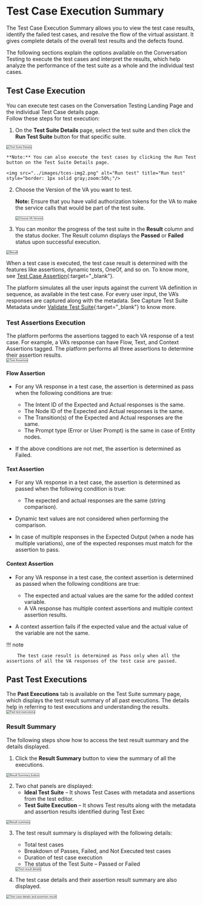 # **Test Case Execution Summary**

The Test Case Execution Summary allows you to view the test case results, identify the failed test cases, and resolve the flow of the virtual assistant. It gives complete details of the overall test results and the defects found.

The following sections explain the options available on the Conversation Testing to execute the test cases and interpret the results, which help analyze the performance of the test suite as a whole and the individual test cases.


## Test Case Execution

You can execute test cases on the Conversation Testing Landing Page and the individual Test Case details page.  
Follow these steps for test execution:

1. On the **Test Suite Details** page, select the test suite and then click the **Run Test Suite** button for that specific suite.  
<img src="../images/tces-img1.png" alt="Test Suite Details" title="Test Suite Details" style="border: 1px solid gray;zoom:50%;"/>  

    **Note:** You can also execute the test cases by clicking the Run Test button on the Test Suite Details page.  
  
    <img src="../images/tces-img2.png" alt="Run test" title="Run test" style="border: 1px solid gray;zoom:50%;"/>  


2. Choose the Version of the VA you want to test.  
  
    **Note:** Ensure that you have valid authorization tokens for the VA to make the service calls that would be part of the test suite.  
    
    <img src="../images/tces-img3.png" alt="Choose VA Version" title="Choose VA Version" style="border: 1px solid gray;zoom:50%;"/>

3. You can monitor the progress of the test suite in the **Result** column and the status docker. The Result column displays the **Passed** or **Failed** status upon successful execution.  
<img src="../images/tces-img4.png" alt="Result" title="Result" style="border: 1px solid gray;zoom:50%;"/>

When a test case is executed, the test case result is determined with the features like assertions, dynamic texts, OneOf, and so on. To know more, see [Test Case Assertion](../test-case-assertion){:target="_blank"}.

The platform simulates all the user inputs against the current VA definition in sequence, as available in the test case. For every user input, the VA’s responses are captured along with the metadata. See Capture Test Suite Metadata under [Validate Test Suite](../create-a-test-suite/#validate-test-suite){:target="_blank"} to know more.


### Test Assertions Execution

The platform performs the assertions tagged to each VA response of a test case. For example, a VA’s response can have Flow, Text, and Context Assertions tagged. The platform performs all three assertions to determine their assertion results.  
<img src="../images/tces-img5.png" alt="Test Assertion" title="Test Assertion" style="border: 1px solid gray;zoom:50%;"/>


#### Flow Assertion

* For any VA response in a test case, the assertion is determined as pass when the following conditions are true:

    * The Intent ID of the Expected and Actual responses is the same.
    * The Node ID of the Expected and Actual responses is the same.
    * The Transition(s) of the Expected and Actual responses are the same.
    * The Prompt type (Error or User Prompt) is the same in case of Entity nodes.

* If the above conditions are not met, the assertion is determined as Failed.


#### Text Assertion

* For any VA response in a test case, the assertion is determined as passed when the following condition is true:

    * The expected and actual responses are the same (string comparison).

* Dynamic text values are not considered when performing the comparison.
* In case of multiple responses in the Expected Output (when a node has multiple variations), one of the expected responses must match for the assertion to pass.


#### Context Assertion

* For any VA response in a test case, the context assertion is determined as passed when the following conditions are true:

    * The expected and actual values are the same for the added context variable.
    * A VA response has multiple context assertions and multiple context assertion results.

* A context assertion fails if the expected value and the actual value of the variable are not the same.

!!! note

        The test case result is determined as Pass only when all the assertions of all the VA responses of the test case are passed.


## Past Test Executions

The **Past Executions** tab is available on the Test Suite summary page, which displays the test result summary of all past executions. The details help in referring to test executions and understanding the results.  
<img src="../images/tces-img6.png" alt="Past test executions" title="Past test executions" style="border: 1px solid gray;zoom:50%;"/>


### Result Summary

The following steps show how to access the test result summary and the details displayed.

1. Click the **Result Summary** button to view the summary of all the executions.  
<img src="../images/tces-img7.png" alt="Result Summary button" title="Result Summary button" style="border: 1px solid gray;zoom:50%;"/>

2. Two chat panels are displayed:
    * **Ideal Test Suite** – It shows Test Cases with metadata and assertions from the test editor.
    * **Test Suite Execution** – It shows Test results along with the metadata and assertion results identified during Test Exec  
  <img src="../images/tces-img8.png" alt="Result summary" title="Result summary" style="border: 1px solid gray;zoom:50%;"/>


3. The test result summary is displayed with the following details:

    * Total test cases
    * Breakdown of Passes, Failed, and Not Executed test cases
    * Duration of test case execution
    * The status of the Test Suite – Passed or Failed  
    <img src="../images/tces-img9.png" alt="Test result details" title="Test result details" style="border: 1px solid gray;zoom:50%;"/>


4. The test case details and their assertion result summary are also displayed.  
<img src="../images/tces-img10.png" alt="Test case details and assertion result" title="Test case details and assertion result" style="border: 1px solid gray;zoom:50%;"/>
